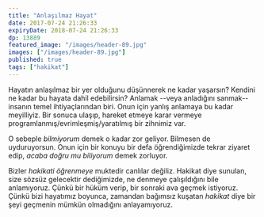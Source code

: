 ```yaml
---
title: "Anlaşılmaz Hayat"
date: 2017-07-24 21:26:33
expiryDate: 2018-07-24 21:26:33
dp: 13889
featured_image: "/images/header-89.jpg"
images: ["/images/header-89.jpg"]
published: true
tags: ["hakikat"]
---
```





Hayatın anlaşılmaz bir yer olduğunu düşünnerek ne kadar yaşarsın? Kendini ne
kadar bu hayata dahil edebilirsin? Anlamak --veya anladığını sanmak-- insanın
temel ihtiyaçlarından biri. Onun için yanlış anlamaya bu kadar meyilliyiz. Bir
sonuca ulaşıp, hareket etmeye karar vermeye programlanmış/evrimleşmiş/yaratılmış
bir zihnimiz var.

O sebeple *bilmiyorum* demek o kadar zor geliyor. Bilmesen de uyduruyorsun. Onun
için bir konuyu bir defa öğrendiğimizde tekrar ziyaret edip, *acaba doğru mu
biliyorum* demek zorluyor.

Bizler *hakikati öğrenmeye* muktedir canlılar değiliz. Hakikat diye sunulan,
size sözsüz gelecektir dediğimizde, ne denmeye çalışıldığını bile anlamıyoruz.
Çünkü bir hüküm verip, bir sonraki ava geçmek istiyoruz. Çünkü bizi hayatımız
boyunca, zamandan bağımsız kuşatan *hakikat* diye bir şeyi geçmenin mümkün
olmadığını anlayamıyoruz.

